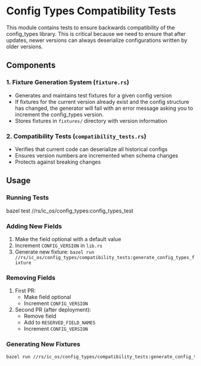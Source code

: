 # Config Types Compatibility Tests

This module contains tests to ensure backwards compatibility of the config_types library. This is critical because we need to ensure that after updates, newer versions can always deserialize configurations written by older versions.

## Components

### 1. Fixture Generation System (`fixture.rs`)
- Generates and maintains test fixtures for a given config version
- If fixtures for the current version already exist and the config structure has changed, the generator will fail with an error message asking you to increment the config_types version.
- Stores fixtures in `fixtures/` directory with version information

### 2. Compatibility Tests (`compatibility_tests.rs`)
- Verifies that current code can deserialize all historical configs
- Ensures version numbers are incremented when schema changes
- Protects against breaking changes

## Usage

### Running Tests

bazel test //rs/ic_os/config_types:config_types_test

### Adding New Fields
1. Make the field optional with a default value
2. Increment `CONFIG_VERSION` in `lib.rs`
3. Generate new fixture: `bazel run //rs/ic_os/config_types/compatibility_tests:generate_config_types_fixture`

### Removing Fields
1. First PR:
   - Make field optional
   - Increment `CONFIG_VERSION`
2. Second PR (after deployment):
   - Remove field
   - Add to `RESERVED_FIELD_NAMES`
   - Increment `CONFIG_VERSION`

### Generating New Fixtures
```bash
bazel run //rs/ic_os/config_types/compatibility_tests:generate_config_types_fixture
```
